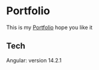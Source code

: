 # Portfolio

This is my [Portfolio](https://filipecard.github.io/portfolio/)
hope you like it

## Tech
  
Angular:
  version 14.2.1
 

